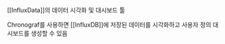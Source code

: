 [[InfluxData]]의 데이터 시각화 및 대시보드 툴

Chronograf를 사용하면 [[InfluxDB]]에 저장된 데이터를 시각화하고 사용자 정의 대시보드를 생성할 수 있음